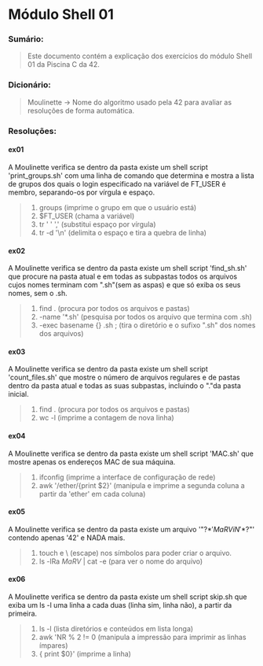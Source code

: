 # Módulo Shell 01

### Sumário:
> Este documento contém a explicação dos exercícios do módulo Shell 01 da Piscina C da 42.

### Dicionário:
> Moulinette -> Nome do algoritmo usado pela 42 para avaliar as resoluções de forma automática.

### Resoluções:
#### ex01
A Moulinette verifica se dentro da pasta existe um shell script 'print_groups.sh' com uma linha de
comando que determina e mostra a lista de grupos dos quais o login especificado na variável de
FT_USER é membro, separando-os por vírgula e espaço.

> 1. groups                                  (imprime o grupo em que o usuário está)
> 1. $FT_USER                                (chama a variável)
> 1. tr ' ' ','                              (substitui espaço por vírgula)
> 1. tr -d '\n'                              (delimita o espaço e tira a quebra de linha)

#### ex02
A Moulinette verifica se dentro da pasta existe um shell script 'find_sh.sh' que procure na pasta atual 
e em todas as subpastas todos os arquivos cujos nomes terminam com ".sh"(sem as aspas) e que só exiba os
seus nomes, sem o .sh.

> 1. find .                                  (procura por todos os arquivos e pastas)
> 1. -name '*.sh'                            (pesquisa por todos os arquivo que termina com .sh)
> 1. -exec basename {} .sh \;                (tira o diretório e o sufixo ".sh" dos nomes dos arquivos)

#### ex03
A Moulinette verifica se dentro da pasta existe um shell script 'count_files.sh' que mostre o número de 
arquivos regulares e de pastas dentro da pasta atual e todas as suas subpastas, incluindo o "."da pasta
inicial.

> 1. find .                                  (procura por todos os arquivos e pastas)
> 1. wc -l                                   (imprime a contagem de nova linha)

#### ex04
A Moulinette verifica se dentro da pasta existe um shell script 'MAC.sh' que mostre apenas os endereços
MAC de sua máquina.

> 1. ifconfig                                (imprime a interface de configuração de rede)
> 1. awk '/ether/{print $2}'                 (manipula e imprime a segunda coluna a partir da 
>                                               'ether' em cada coluna) 

#### ex05
A Moulinette verifica se dentro da pasta existe um arquivo '"\?$*'MaRViN'*$?\"' contendo apenas '42' 
e NADA mais.

> 1. touch e \ (escape) nos símbolos para poder criar o arquivo.
> 1. ls -lRa *MaRV* | cat -e                 (para ver o nome do arquivo)

#### ex06
A Moulinette verifica se dentro da pasta existe um shell script skip.sh que exiba um ls -l uma 
linha a cada duas (linha sim, linha não), a partir da primeira.

> 1. ls -l                                   (lista diretórios e conteúdos em lista longa)
> 1. awk 'NR % 2 != 0                        (manipula a impressão para imprimir as linhas ímpares)
> 1. { print $0}'                            (imprime a linha)